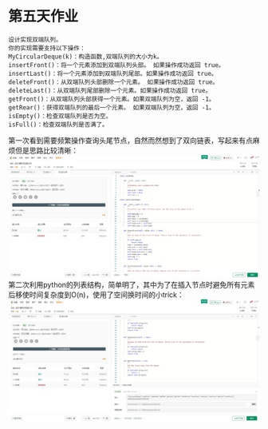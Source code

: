 ﻿# 第五天作业
    设计实现双端队列。
    你的实现需要支持以下操作：
    MyCircularDeque(k)：构造函数,双端队列的大小为k。
	insertFront()：将一个元素添加到双端队列头部。 如果操作成功返回 true。
	insertLast()：将一个元素添加到双端队列尾部。如果操作成功返回 true。
	deleteFront()：从双端队列头部删除一个元素。 如果操作成功返回 true。
	deleteLast()：从双端队列尾部删除一个元素。如果操作成功返回 true。
	getFront()：从双端队列头部获得一个元素。如果双端队列为空，返回 -1。
	getRear()：获得双端队列的最后一个元素。 如果双端队列为空，返回 -1。
	isEmpty()：检查双端队列是否为空。
	isFull()：检查双端队列是否满了。

第一次看到需要频繁操作查询头尾节点，自然而然想到了双向链表，写起来有点麻烦但是思路比较清晰：
![image](https://github.com/jasonlbx13/7days_algorithm/blob/master/homework_0215/pic/1.jpg)
第二次利用python的列表结构，简单明了，其中为了在插入节点时避免所有元素后移使时间复杂度到O(n)，使用了空间换时间的小trick：
![image](https://github.com/jasonlbx13/7days_algorithm/blob/master/homework_0215/pic/2.jpg)




